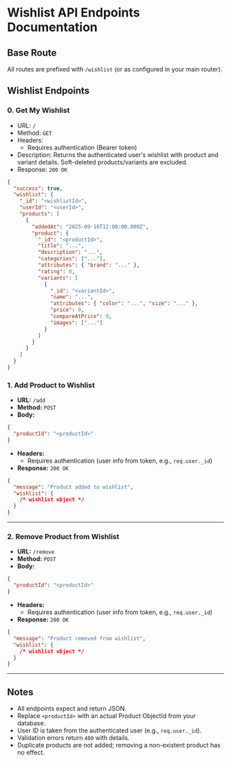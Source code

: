 # Wishlist API Endpoints Documentation

## Base Route

All routes are prefixed with `/wishlist` (or as configured in your main router).

## Wishlist Endpoints

### 0. Get My Wishlist

- URL: `/`
- Method: `GET`
- Headers:
  - Requires authentication (Bearer token)
- Description: Returns the authenticated user's wishlist with product and variant details. Soft-deleted products/variants are excluded.
- Response: `200 OK`

```json
{
  "success": true,
  "wishlist": {
    "_id": "<wishlistId>",
    "userId": "<userId>",
    "products": [
      {
        "addedAt": "2025-09-16T12:00:00.000Z",
        "product": {
          "_id": "<productId>",
          "title": "...",
          "description": "...",
          "categories": ["..."],
          "attributes": { "brand": "..." },
          "rating": 0,
          "variants": [
            {
              "_id": "<variantId>",
              "name": "...",
              "attributes": { "color": "...", "size": "..." },
              "price": 0,
              "compareAtPrice": 0,
              "images": ["..."]
            }
          ]
        }
      }
    ]
  }
}
```

### 1. Add Product to Wishlist

- **URL:** `/add`
- **Method:** `POST`
- **Body:**

```json
{
  "productId": "<productId>"
}
```

- **Headers:**
  - Requires authentication (user info from token, e.g., `req.user._id`)
- **Response:** `200 OK`

```json
{
  "message": "Product added to wishlist",
  "wishlist": {
    /* wishlist object */
  }
}
```

---

### 2. Remove Product from Wishlist

- **URL:** `/remove`
- **Method:** `POST`
- **Body:**

```json
{
  "productId": "<productId>"
}
```

- **Headers:**
  - Requires authentication (user info from token, e.g., `req.user._id`)
- **Response:** `200 OK`

```json
{
  "message": "Product removed from wishlist",
  "wishlist": {
    /* wishlist object */
  }
}
```

---

## Notes

- All endpoints expect and return JSON.
- Replace `<productId>` with an actual Product ObjectId from your database.
- User ID is taken from the authenticated user (e.g., `req.user._id`).
- Validation errors return `400` with details.
- Duplicate products are not added; removing a non-existent product has no effect.
